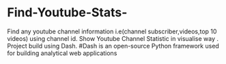 # Find-Youtube-Stats-
Find any youtube channel information i.e(channel subscriber,videos,top 10 videos) using channel id.
Show Youtube Channel Statistic in visualise way . Project build using Dash.
#Dash is an open-source Python framework used for building analytical web applications

